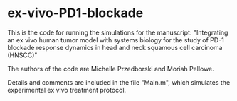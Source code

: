 # ex-vivo-PD1-blockade
This is the code for running the simulations for the manuscript:
"Integrating an ex vivo human tumor model with systems biology for the study of PD-1 blockade response dynamics in head and neck squamous cell carcinoma (HNSCC)"

The authors of the code are Michelle Przedborski and Moriah Pellowe. 

Details and comments are included in the file "Main.m", which simulates the experimental ex vivo treatment protocol.
